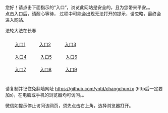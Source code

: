 您好！请点击下面指示的“入口”，浏览此网站是安全的，且为您带来平安。。 <br/>
点击入口后，请耐心等待， 过程中可能会出现无法打开的提示，请忽略，最终会进入网站. </br>

法轮大法在长春<br/>
<div style="padding:10px"><a style="margin:20px" target="_blank" href="https://deaaqnyof74yt.cloudfront.net/2Qpsp?evwvgpsi" id="ccLink1" rel="nofollow">入口1</a> <a target="_blank" style="margin:20px" href="https://d2vkloqxsc1qcq.cloudfront.net/2Qpsp?wbavo" id="ccLink2" rel="nofollow">入口2</a> <a style="margin:20px" target="_blank" href="https://d1m60lhcpfo5y4.cloudfront.net/2Qpsp?gmrsmsix" id="ccLink3" rel="nofollow">入口3</a></div>

<div style="padding:10px" ><a style="margin:20px" target="_blank" href="https://deaaqnyof74yt.cloudfront.net/2Qpsp?evwvgpsi" id="ccLink4" rel="nofollow">入口4</a> <a style="margin:20px" href="https://d2vkloqxsc1qcq.cloudfront.net/2Qpsp?wbavo" target="_blank" id="ccLink5" rel="nofollow">入口5</a> <a style="margin:20px" href="https://d1m60lhcpfo5y4.cloudfront.net/2Qpsp?gmrsmsix" target="_blank" id="ccLink6" rel="nofollow">入口6</a></div>

<div style="padding:10px"><a style="margin:20px" target="_blank" href="https://deaaqnyof74yt.cloudfront.net/2Qpsp?evwvgpsi" id="ccLink7" rel="nofollow">入口7</a> <a style="margin:20px" href="https://d2vkloqxsc1qcq.cloudfront.net/2Qpsp?wbavo" target="_blank" id="ccLink8" rel="nofollow">入口8</a> <a style="margin:20px" target="_blank" href="https://d1m60lhcpfo5y4.cloudfront.net/2Qpsp?gmrsmsix" id="ccLink9" rel="nofollow">入口9</a></div>

<br/>



请复制并记住免翻墙网址 https://github.com/yntd/changchunzx (http后一定要加s)，在电脑或手机的浏览器均可访问。。<br/>

微信如提示停止访问该网页，须先点击右上角，选择浏览器打开。

